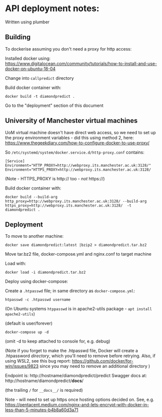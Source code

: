# API deployment notes:


Written using plumber

## Building

To dockerise assuming you don't need a proxy for http access:

Installed docker using: https://www.digitalocean.com/community/tutorials/how-to-install-and-use-docker-on-ubuntu-18-04

Change into `callpredict` directory

Build docker container with:

```
docker build -t diamondpredict .
```

Go to the "deployment" section of this document


## University of Manchester virtual machines

UoM virtual machine doesn't have direct web access, so we need to set up 
the proxy environment variables - did this using method 2, here:
https://www.thegeekdiary.com/how-to-configure-docker-to-use-proxy/

So `/etc/systemd/system/docker.service.d/http-proxy.conf` contains:

```
[Service]
Environment="HTTP_PROXY=http://webproxy.its.manchester.ac.uk:3128/"
Environment="HTTPS_PROXY=http://webproxy.its.manchester.ac.uk:3128/
```

(Note - HTTPS_PROXY is http:// too - *not* https://)

Build docker container with:

```
docker build --build-arg http_proxy=http://webproxy.its.manchester.ac.uk:3128/ --build-arg https_proxy=http://webproxy.its.manchester.ac.uk:3128/  -t diamondpredict .
```


## Deployment

To move to another machine:

`docker save diamondpredict:latest |bzip2 > diamondpredict.tar.bz2`

Move tar.bz2 file, docker-compose.yml and nginx.conf to target machine

Load with:

`docker load -i diamondpredict.tar.bz2`

Deploy using docker-compose:

Create a `.htpasswd` file; in same directory as `docker-compose.yml`:

```
htpasswd -c .htpasswd username
```
(On Ubuntu systems `htppasswd` is in apache2-utils package - `apt install apache2-utils`)    

(default is user/forever)

`docker-compose up -d` 

(omit -d to keep attached to console for, e.g. debug)

(Note if you forget to make the .htpasswd file, Docker will create a .htpassword _directory_, which 
you'll need to remove before retrying.  Also, if using WSL2, see this bug report:
https://github.com/docker/for-win/issues/9823 since you may need to remove an additional directory
)

Endpoint is: http://hostname/diamondpredict/predict
Swagger docs at: http://hostname/diamondpredict/__docs__/

(the trailing `/` for `__docs__/` is required)

Note - will need to set up https once hosting options decided on.
See, e.g. https://pentacent.medium.com/nginx-and-lets-encrypt-with-docker-in-less-than-5-minutes-b4b8a60d3a71

